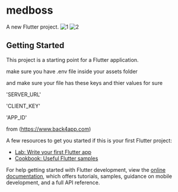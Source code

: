 # medboss

A new Flutter project.
![1](https://github.com/Abdalqader27/medboss/assets/46373332/288bafd6-67fd-4f59-9459-c4e1bad27fd3)
![2](https://github.com/Abdalqader27/medboss/assets/46373332/382e7e26-b39f-4565-8a8b-34cf5c877f74)

## Getting Started

This project is a starting point for a Flutter application.

make sure you have .env file inside your assets folder 

and make sure your file has these keys and thier values for sure

'SERVER_URL'

'CLIENT_KEY'

'APP_ID'

 from (https://www.back4app.com)


A few resources to get you started if this is your first Flutter project:

- [Lab: Write your first Flutter app](https://docs.flutter.dev/get-started/codelab)
- [Cookbook: Useful Flutter samples](https://docs.flutter.dev/cookbook)

For help getting started with Flutter development, view the
[online documentation](https://docs.flutter.dev/), which offers tutorials,
samples, guidance on mobile development, and a full API reference.
